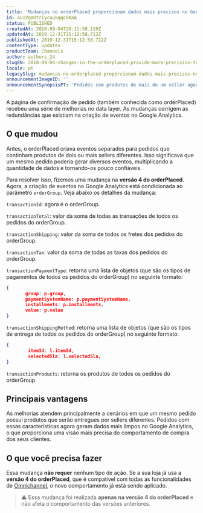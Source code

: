 ```yaml
---
title: 'Mudanças no orderPlaced proporcionam dados mais precisos no Google Analytics'
id: 4u1VqmUtriycuukqqcSKaA
status: PUBLISHED
createdAt: 2018-09-04T20:11:58.119Z
updatedAt: 2019-12-31T15:12:58.712Z
publishedAt: 2019-12-31T15:12:58.712Z
contentType: updates
productTeam: Channels
author: authors_24
slugEN: 2018-09-04-changes-in-the-orderplaced-provide-more-precision-to-google-analytics-data
locale: pt
legacySlug: mudancas-no-orderplaced-proporcionam-dados-mais-precisos-no-google
announcementImageID: ''
announcementSynopsisPT: 'Pedidos com produtos de mais de um seller agora geram um único evento no Google Analytics.'
---
```


A página de confirmação de pedido (também conhecida como orderPlaced) recebeu uma série de melhorias no data layer. As mudanças corrigem as redundâncias que existiam na criação de eventos no Google Analytics.


## O que mudou
Antes, o orderPlaced criava eventos separados para pedidos que continham produtos de dois ou mais sellers diferentes. Isso significava que um mesmo pedido poderia gerar diversos eventos, multiplicando a quantidade de dados e tornando-os pouco confiáveis.

Para resolver isso, fizemos uma mudança na __versão 4 do orderPlaced__. Agora, a criação de eventos no Google Analytics está condicionada ao parâmetro `orderGroup`. Veja abaixo os detalhes da mudança:

`transactionId`: agora é o orderGroup.

`transactionTotal`: valor da soma de todas as transações de todos os pedidos do orderGroup.

`transactionShipping`: valor da soma de todos os fretes dos pedidos do orderGroup.

`transactionTax`: valor da soma de todas as taxas dos pedidos do orderGroup.

`transactionPaymentType`: retorna uma lista de objetos (que são os tipos de pagamentos de todos os pedidos do orderGroup) no seguinte formato:
```json
{ 
       group: p.group,    
       paymentSystemName: p.paymentSystemName,    
       installments: p.installments,    
       value: p.value 
}
```

`transactionShippingMethod`: retorna uma lista de objetos (que são os tipos de entrega de todos os pedidos do orderGroup) no seguinte formato:
```json
{    
        itemId: l.itemId,    
        selectedSla: l.selectedSla,    
}
```

`transactionProducts`: retorna os produtos de todos os pedidos do orderGroup.


## Principais vantagens
As melhorias atendem principalmente a cenários em que um mesmo pedido possui produtos que serão entregues por sellers diferentes. Pedidos com essas características agora geram dados mais limpos no Google Analytics, o que proporciona uma visão mais precisa do comportamento de compra dos seus clientes.


## O que você precisa fazer
Essa mudança __não requer__ nenhum tipo de ação. Se a sua loja já usa a __versão 4 do orderPlaced__, que é compatível com todas as funcionalidades de [Omnichannel](/pt/announcement/mude-seu-negocio-com-a-experiencia-omnichannel-vtex), o novo comportamento já está sendo aplicado.


>⚠️ Essa mudança foi realizada **apenas na versão 4 do orderPlaced** e não afeta o comportamento das versões anteriores.

